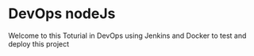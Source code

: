 # DevOps nodeJs
Welcome to this Toturial in DevOps
using Jenkins and Docker to test and deploy this project
